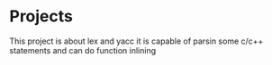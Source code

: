 # Projects
This project is about lex and yacc it is capable of parsin some c/c++ statements and can do function inlining
